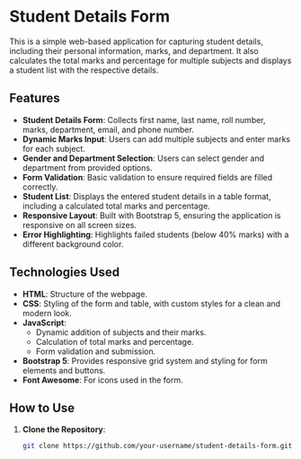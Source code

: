 # Student Details Form

This is a simple web-based application for capturing student details, including their personal information, marks, and department. It also calculates the total marks and percentage for multiple subjects and displays a student list with the respective details.

## Features

- **Student Details Form**: Collects first name, last name, roll number, marks, department, email, and phone number.
- **Dynamic Marks Input**: Users can add multiple subjects and enter marks for each subject.
- **Gender and Department Selection**: Users can select gender and department from provided options.
- **Form Validation**: Basic validation to ensure required fields are filled correctly.
- **Student List**: Displays the entered student details in a table format, including a calculated total marks and percentage.
- **Responsive Layout**: Built with Bootstrap 5, ensuring the application is responsive on all screen sizes.
- **Error Highlighting**: Highlights failed students (below 40% marks) with a different background color.

## Technologies Used

- **HTML**: Structure of the webpage.
- **CSS**: Styling of the form and table, with custom styles for a clean and modern look.
- **JavaScript**: 
    - Dynamic addition of subjects and their marks.
    - Calculation of total marks and percentage.
    - Form validation and submission.
- **Bootstrap 5**: Provides responsive grid system and styling for form elements and buttons.
- **Font Awesome**: For icons used in the form.

## How to Use

1. **Clone the Repository**:
   ```bash
   git clone https://github.com/your-username/student-details-form.git
